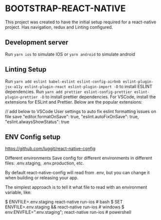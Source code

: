 # BOOTSTRAP-REACT-NATIVE

This project was created to have the initial setup required for a react-native project. Has navigation, redux and  Linting configured.

## Development server

Run `yarn ios` to simulate IOS or `yarn android` to simulate android


## Linting Setup

Run `yarn add eslint babel-eslint eslint-config-airbnb eslint-plugin-jsx-a11y eslint-plugin-react eslint-plugin-import -D` to install ESLINT dependencies.
Run `yarn add prettier eslint-config-prettier eslint-plugin-prettier -D`  to install prettier dependencies.
For VSCode, install the extensions for ESLint and Prettier. Below are the popular extensions:

  // add below to VSCode User settings to auto fix eslint formatting issues on file save
  "editor.formatOnSave": true,
  "eslint.autoFixOnSave": true,
  "eslint.alwaysShowStatus": true
 

 ## ENV Config setup

https://github.com/luggit/react-native-config

Different environments
Save config for different environments in different files: .env.staging, .env.production, etc.

By default react-native-config will read from .env, but you can change it when building or releasing your app.

The simplest approach is to tell it what file to read with an environment variable, like:

$ ENVFILE=.env.staging react-native run-ios           # bash
$ SET ENVFILE=.env.staging && react-native run-ios    # windows
$ env:ENVFILE=".env.staging"; react-native run-ios    # powershell